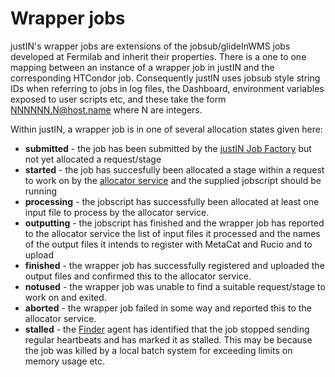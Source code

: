 #  Wrapper jobs

justIN's wrapper jobs are extensions of the jobsub/glideInWMS jobs
developed at Fermilab and inherit their properties. There is a one to one
mapping between an instance of a wrapper job in justIN and the
corresponding HTCondor job. Consequently justIN uses jobsub style string IDs
when referring to jobs in log files, the Dashboard, environment variables
exposed to user scripts etc, and these take the form 
NNNNNN.N@host.name where N are integers.

Within justIN, a wrapper job is in one of several allocation
states given here:

- **submitted** - the job has been submitted by the 
  [justIN Job Factory](agents.job_factory.md) but not yet allocated a request/stage
- **started** - the job has succesfully been allocated a stage within a 
  request to work on by the [allocator service](services.allocator.md) and 
  the supplied jobscript should be running
- **processing** - the jobscript has successfully been allocated at 
  least one input file to process by the allocator service.
- **outputting** - the jobscript has finished and the wrapper job has
  reported to the allocator service the list of
  input files it processed and the names of the output files it intends to
  register with MetaCat and Rucio and to upload 
- **finished** - the wrapper job has successfully registered and uploaded
  the output files and confirmed this to the allocator service.
- **notused** - the wrapper job was unable to find a suitable request/stage
  to work on and exited.
- **aborted** - the wrapper job failed in some way and reported this to the
  allocator service.
- **stalled** - the [Finder](agents.finder.md) agent has identified that the job 
  stopped sending regular heartbeats and has marked it as stalled. This may
  be because the job was killed by a local batch system for exceeding limits
  on memory usage etc.

